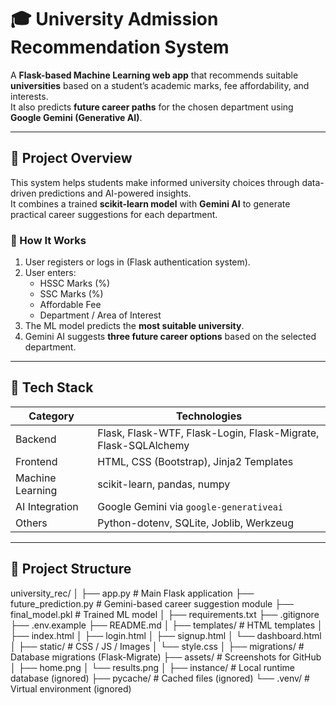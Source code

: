 # 🎓 University Admission Recommendation System

A **Flask-based Machine Learning web app** that recommends suitable **universities** based on a student’s academic marks, fee affordability, and interests.  
It also predicts **future career paths** for the chosen department using **Google Gemini (Generative AI)**.

---

## 🚀 Project Overview

This system helps students make informed university choices through data-driven predictions and AI-powered insights.  
It combines a trained **scikit-learn model** with **Gemini AI** to generate practical career suggestions for each department.

### 🔹 How It Works
1. User registers or logs in (Flask authentication system).  
2. User enters:
   - HSSC Marks (%)
   - SSC Marks (%)
   - Affordable Fee
   - Department / Area of Interest
3. The ML model predicts the **most suitable university**.
4. Gemini AI suggests **three future career options** based on the selected department.

---

## 🧱 Tech Stack

| Category | Technologies |
|-----------|---------------|
| Backend | Flask, Flask-WTF, Flask-Login, Flask-Migrate, Flask-SQLAlchemy |
| Frontend | HTML, CSS (Bootstrap), Jinja2 Templates |
| Machine Learning | scikit-learn, pandas, numpy |
| AI Integration | Google Gemini via `google-generativeai` |
| Others | Python-dotenv, SQLite, Joblib, Werkzeug |

---

## 📂 Project Structure 

university_rec/
│
├── app.py # Main Flask application
├── future_prediction.py # Gemini-based career suggestion module
├── final_model.pkl # Trained ML model
│
├── requirements.txt
├── .gitignore
├── .env.example
├── README.md
│
├── templates/ # HTML templates
│ ├── index.html
│ ├── login.html
│ ├── signup.html
│ └── dashboard.html
│
├── static/ # CSS / JS / Images
│ └── style.css
│
├── migrations/ # Database migrations (Flask-Migrate)
├── assets/ # Screenshots for GitHub
│ ├── home.png
│ └── results.png
│
├── instance/ # Local runtime database (ignored)
├── pycache/ # Cached files (ignored)
└── .venv/ # Virtual environment (ignored) 

